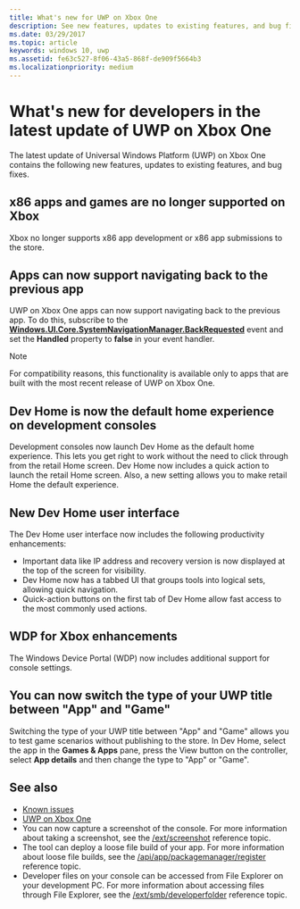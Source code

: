 ```yaml
---
title: What's new for UWP on Xbox One
description: See new features, updates to existing features, and bug fixes for developers in the latest update of UWP on Xbox One.
ms.date: 03/29/2017
ms.topic: article
keywords: windows 10, uwp
ms.assetid: fe63c527-8f06-43a5-868f-de909f5664b3
ms.localizationpriority: medium
---
```

# What's new for developers in the latest update of UWP on Xbox One

The latest update of Universal Windows Platform (UWP) on Xbox One contains the following new features, 
updates to existing features, and bug fixes.

## x86 apps and games are no longer supported on Xbox  
Xbox no longer supports x86 app development or x86 app submissions to the store.

## Apps can now support navigating back to the previous app 
UWP on Xbox One apps can now support navigating back to the previous app. To do this, subscribe to the 
[**Windows.UI.Core.SystemNavigationManager.BackRequested**](/uwp/api/Windows.UI.Core.SystemNavigationManager)
event and set the **Handled** property to **false** in your event handler.

> [!NOTE]
> For compatibility reasons, this functionality is available only to apps that are built with the most recent release of UWP on Xbox One. 

## Dev Home is now the default home experience on development consoles
Development consoles now launch Dev Home as the default home experience. This lets you get right to work without the need to click through 
from the retail Home screen. Dev Home now includes a quick action to launch the retail Home screen. Also, a new setting allows you to make 
retail Home the default experience. 

## New Dev Home user interface
The Dev Home user interface now includes the following productivity enhancements:
 - Important data like IP address and recovery version is now displayed at the top of the screen for visibility. 
 - Dev Home now has a tabbed UI that groups tools into logical sets, allowing quick navigation.
 - Quick-action buttons on the first tab of Dev Home allow fast access to the most commonly used actions. 

## WDP for Xbox enhancements
The Windows Device Portal (WDP) now includes additional support for console settings. 

## You can now switch the type of your UWP title between "App" and "Game"
Switching the type of your UWP title between "App" and "Game" allows you to test game scenarios without publishing to the store. 
In Dev Home, select the app in the **Games & Apps** pane, press the View button on the controller, select **App details** and then change the 
type to "App" or "Game".

## See also
- [Known issues](known-issues.md)
- [UWP on Xbox One](index.md)
 - You can now capture a screenshot of the console. For more information about taking a screenshot, see the [/ext/screenshot](wdp-media-capture-api.md) reference topic.
 - The tool can deploy a loose file build of your app. For more information about loose file builds, see the [/api/app/packagemanager/register](wdp-loose-folder-register-api.md) reference topic.
 - Developer files on your console can be accessed from File Explorer on your development PC. For more information about accessing files through File Explorer, see the [/ext/smb/developerfolder](wdp-smb-api.md) reference topic.
